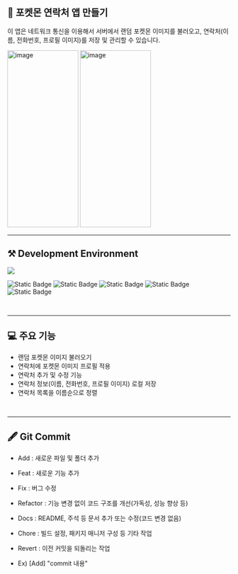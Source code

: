 ## 🦧 포켓몬 연락처 앱 만들기 
이 앱은 네트워크 통신을 이용해서 서버에서 랜덤 포켓몬 이미지를 불러오고, 연락처(이름, 전화번호, 프로필 이미지)를 저장 및 관리할 수 있습니다.

<img width="160" height="400" alt="image" src="https://github.com/user-attachments/assets/3558bdfb-853d-450a-bab7-81dddfb583f2" /> 
<img width="160" height="400" alt="image" src="https://github.com/user-attachments/assets/a38d7431-2fcb-45de-8cf0-b435b6a0982a" />

<br>

---

## ⚒️ Development Environment
<img src="https://img.shields.io/badge/swift-%23FA7343.svg?&style=for-the-badge&logo=swift&logoColor=white" />

![Static Badge](https://img.shields.io/badge/iOS-18.5-blue)
![Static Badge](https://img.shields.io/badge/Xcode-16.4-green)
![Static Badge](https://img.shields.io/badge/SnapKit-5.7.1-beige)
![Static Badge](https://img.shields.io/badge/URLSession-yellow)
![Static Badge](https://img.shields.io/badge/UserDefaults-purple)

<br>

---

## 💻 주요 기능

- 랜덤 포켓몬 이미지 불러오기
- 연락처에 포켓몬 이미지 프로필 적용
- 연락처 추가 및 수정 기능
- 연락처 정보(이름, 전화번호, 프로필 이미지) 로컬 저장
- 연락처 목록을 이름순으로 정렬
<br>

---

## 🖋️ Git Commit

- Add : 새로운 파일 및 폴더 추가
- Feat : 새로운 기능 추가
- Fix : 버그 수정
- Refactor : 기능 변경 없이 코드 구조를 개선(가독성, 성능 향상 등)
- Docs : README, 주석 등 문서 추가 또는 수정(코드 변경 없음)
- Chore : 빌드 설정, 패키지 매니저 구성 등 기타 작업
- Revert : 이전 커밋을 되돌리는 작업

- Ex) [Add] "commit 내용"
